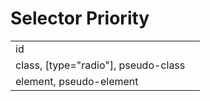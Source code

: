 # Selector Priority


|||
|---|---|
|id||
|class, [type="radio"], pseudo-class||
|element, pseudo-element||